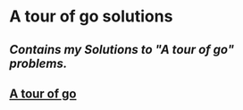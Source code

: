 # A tour of go solutions
*Contains my Solutions to "A tour of go" problems.*
---
[A tour of go](https://tour.golang.org)
---
